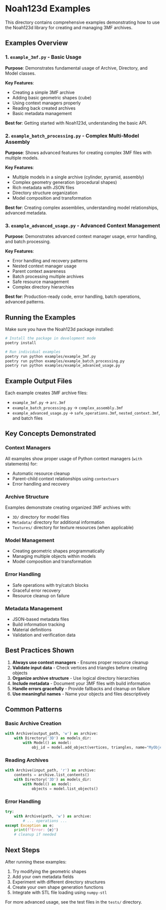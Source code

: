 # Noah123d Examples

This directory contains comprehensive examples demonstrating how to use the Noah123d library for creating and managing 3MF archives.

## Examples Overview

### 1. `example_3mf.py` - Basic Usage
**Purpose**: Demonstrates fundamental usage of Archive, Directory, and Model classes.

**Key Features**:
- Creating a simple 3MF archive
- Adding basic geometric shapes (cube)
- Using context managers properly
- Reading back created archives
- Basic metadata management

**Best for**: Getting started with Noah123d, understanding the basic API.

### 2. `example_batch_processing.py` - Complex Multi-Model Assembly
**Purpose**: Shows advanced features for creating complex 3MF files with multiple models.

**Key Features**:
- Multiple models in a single archive (cylinder, pyramid, assembly)
- Complex geometry generation (procedural shapes)
- Rich metadata with JSON files
- Directory structure organization
- Model composition and transformation

**Best for**: Creating complex assemblies, understanding model relationships, advanced metadata.

### 3. `example_advanced_usage.py` - Advanced Context Management
**Purpose**: Demonstrates advanced context manager usage, error handling, and batch processing.

**Key Features**:
- Error handling and recovery patterns
- Nested context manager usage
- Parent context awareness
- Batch processing multiple archives
- Safe resource management
- Complex directory hierarchies

**Best for**: Production-ready code, error handling, batch operations, advanced patterns.

## Running the Examples

Make sure you have the Noah123d package installed:

```bash
# Install the package in development mode
poetry install

# Run individual examples
poetry run python examples/example_3mf.py
poetry run python examples/example_batch_processing.py
poetry run python examples/example_advanced_usage.py
```

## Example Output Files

Each example creates 3MF archive files:

- `example_3mf.py` → `arc.3mf`
- `example_batch_processing.py` → `complex_assembly.3mf`
- `example_advanced_usage.py` → `safe_operations.3mf`, `nested_context.3mf`, and batch files

## Key Concepts Demonstrated

### Context Managers
All examples show proper usage of Python context managers (`with` statements) for:
- Automatic resource cleanup
- Parent-child context relationships using `contextvars`
- Error handling and recovery

### Archive Structure
Examples demonstrate creating organized 3MF archives with:
- `3D/` directory for model files
- `Metadata/` directory for additional information
- `Textures/` directory for texture resources (when applicable)

### Model Management
- Creating geometric shapes programmatically
- Managing multiple objects within models
- Model composition and transformation

### Error Handling
- Safe operations with try/catch blocks
- Graceful error recovery
- Resource cleanup on failure

### Metadata Management
- JSON-based metadata files
- Build information tracking
- Material definitions
- Validation and verification data

## Best Practices Shown

1. **Always use context managers** - Ensures proper resource cleanup
2. **Validate input data** - Check vertices and triangles before creating objects
3. **Organize archive structure** - Use logical directory hierarchies
4. **Include metadata** - Document your 3MF files with build information
5. **Handle errors gracefully** - Provide fallbacks and cleanup on failure
6. **Use meaningful names** - Name your objects and files descriptively

## Common Patterns

### Basic Archive Creation
```python
with Archive(output_path, 'w') as archive:
    with Directory('3D') as models_dir:
        with Model() as model:
            obj_id = model.add_object(vertices, triangles, name="MyObject")
```

### Reading Archives
```python
with Archive(input_path, 'r') as archive:
    contents = archive.list_contents()
    with Directory('3D') as models_dir:
        with Model() as model:
            objects = model.list_objects()
```

### Error Handling
```python
try:
    with Archive(path, 'w') as archive:
        # ... operations ...
except Exception as e:
    print(f"Error: {e}")
    # cleanup if needed
```

## Next Steps

After running these examples:

1. Try modifying the geometric shapes
2. Add your own metadata fields
3. Experiment with different directory structures
4. Create your own shape generation functions
5. Integrate with STL file loading using `numpy-stl`

For more advanced usage, see the test files in the `tests/` directory.
